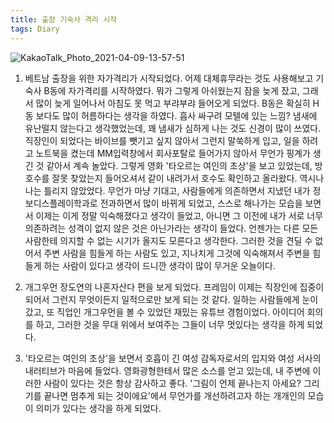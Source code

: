 ```yaml
---
title: 출장 기숙사 격리 시작
tags: Diary
---
```


![KakaoTalk_Photo_2021-04-09-13-57-51](https://user-images.githubusercontent.com/50545088/114130486-a24ce280-993b-11eb-9a77-72b5db635255.jpeg)


1. 베트남 출장을 위한 자가격리가 시작되었다. 어제 대체휴무라는 것도 사용해보고 기숙사 B동에 자가격리를 시작하였다. 뭐가 그렇게 아쉬웠는지 잠을 늦게 잤고, 그래서 많이 늦게 일어나서 아침도 못 먹고 부랴부랴 들어오게 되었다. B동은 확실히 H동 보다도 많이 허름하다는 생각을 하였다. 흡사 싸구려 모텔에 있는 느낌? 냄새에 유난떨지 않는다고 생각했었는데, 꽤 냄새가 심하게 나는 것도 신경이 많이 쓰였다. 직장인이 되었다는 바이브를 뺏기고 싶지 않아서 그런지 말쑥하게 입고, 일을 하려고 노트북을 켰는데 MM입력창에서 회사포탈로 들어가지 않아서 무언가 핑계가 생긴 것 같아서 계속 놀았다. 그렇게 영화 '타오르는 여인의 초상'을 보고 있었는데, 방 호수를 잘못 찾았는지 들어오셔서 같이 내려가서 호수도 확인하고 올라왔다. 역시나 나는 틀리지 않았었다. 무언가 마냥 기대고, 사람들에게 의존하면서 지냈던 내가 정보디스플레이학과로 전과하면서 많이 바뀌게 되었고, 스스로 해나가는 모습을 보면서 이제는 이게 정말 익숙해졌다고 생각이 들었고, 아니면 그 이전에 내가 서로 너무 의존하려는 성격이 없지 않은 것은 아닌가라는 생각이 들었다. 언젠가는 다른 모든 사람한테 의지할 수 없는 시기가 올지도 모른다고 생각한다. 그러한 것을 견딜 수 없어서 주변 사람을 힘들게 하는 사람도 있고, 지나치게 그것에 익숙해져서 주변을 힘들게 하는 사람이 있다고 생각이 드니깐 생각이 많이 무거운 오늘이다.

2. 개그우먼 장도연의 나혼자산다 편을 보게 되었다. 프레임이 이제는 직장인에 집중이 되어서 그런지 무엇이든지 일적으로만 보게 되는 것 같다. 일하는 사람들에게 눈이 갔고, 또 직업인 개그우먼을 볼 수 있었던 재밌는 유튜브 경험이었다. 아이디어 회의를 하고, 그러한 것을 무대 위에서 보여주는 그들이 너무 멋있다는 생각을 하게 되었다.

3. '타오르는 여인의 초상'을 보면서 호흡이 긴 여성 감독자로서의 입지와 여성 서사의 내러티브가 마음에 들었다. 영화광형한테서 많은 소스를 얻고 있는데, 내 주변에 이러한 사람이 있다는 것은 항상 감사하고 좋다. '그림이 언제 끝나는지 아세요? 그리기를 끝나면 멈추게 되는 것이에요'에서 무언가를 개선하려고자 하는 개개인의 모습이 의미가 있다는 생각을 하게 되었다.
